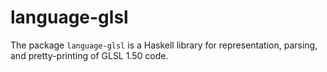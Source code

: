 # language-glsl

The package `language-glsl` is a Haskell library for representation, parsing,
and pretty-printing of GLSL 1.50 code.
